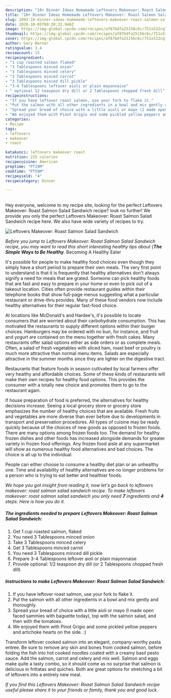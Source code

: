 ```yaml
---
description: "10+ Dinner Ideas Homemade Leftovers Makeover: Roast Salmon Salad Sandwich"
title: "10+ Dinner Ideas Homemade Leftovers Makeover: Roast Salmon Salad Sandwich"
slug: 2893-10-dinner-ideas-homemade-leftovers-makeover-roast-salmon-salad-sandwich
date: 2020-10-05T09:20:33.946Z
image: https://img-global.cpcdn.com/recipes/af87bdfa25156c6c/751x532cq70/leftovers-makeover-roast-salmon-salad-sandwich-recipe-main-photo.jpg
thumbnail: https://img-global.cpcdn.com/recipes/af87bdfa25156c6c/751x532cq70/leftovers-makeover-roast-salmon-salad-sandwich-recipe-main-photo.jpg
cover: https://img-global.cpcdn.com/recipes/af87bdfa25156c6c/751x532cq70/leftovers-makeover-roast-salmon-salad-sandwich-recipe-main-photo.jpg
author: Gary Warner
ratingvalue: 3.4
reviewcount: 15
recipeingredient:
- "1 cup roasted salmon flaked"
- "3 Tablespoons minced onion"
- "3 Tablespoons minced celery"
- "3 Tablespoons minced carrot"
- "3 Tablespoons minced dill pickle"
- "3-4 Tablespoons leftover aioli or plain mayonnaise"
- " optional 12 teaspoon dry dill or 2 Tablespoons chopped fresh dill"
recipeinstructions:
- "If you have leftover roast salmon, use your fork to flake it."
- "Put the salmon with all other ingredients in a bowl and mix gently and thoroughly."
- "Spread your bread of choice with a little aioli or mayo (I made open faced sammies with baguette today), top with the salmon salad, and then with the tomatoes."
- "We enjoyed them with Pinot Grigio and some pickled yellow peppers and artichoke hearts on the side. :)"
categories:
- Recipe
tags:
- leftovers
- makeover
- roast

katakunci: leftovers makeover roast 
nutrition: 225 calories
recipecuisine: American
preptime: "PT19M"
cooktime: "PT59M"
recipeyield: "4"
recipecategory: Dinner

---
```

<br>
Hey everyone, welcome to my recipe site, looking for the perfect Leftovers Makeover: Roast Salmon Salad Sandwich recipe? look no further! We provide you only the perfect Leftovers Makeover: Roast Salmon Salad Sandwich recipe here. We also have wide variety of recipes to try.
<br>


![Leftovers Makeover: Roast Salmon Salad Sandwich](https://img-global.cpcdn.com/recipes/af87bdfa25156c6c/751x532cq70/leftovers-makeover-roast-salmon-salad-sandwich-recipe-main-photo.jpg)

<i>Before you jump to Leftovers Makeover: Roast Salmon Salad Sandwich recipe, you may want to read this short interesting healthy tips about {<strong>The Simple Ways to Be Healthy</strong>.</i>
Becoming A Healthy Eater

It's possible for people to make healthy food choices even though they simply have a short period to prepare their own meals. The very first point to understand is that it is frequently that healthy alternatives don't always signify a need for meals that are grated. Someone can pick healthy foods that are fast and easy to prepare in your home or even to pick out of a takeout location. Cities often provide restaurant guides within their telephone books that show full-page menus suggesting what a particular restaurant or drive-thru provides. Many of these food vendors now include healthy alternatives for their regular fast-food choice.

At locations like McDonald's and Hardee's, it's possible to locate consumers that are worried about their carbohydrate consumption.  This has motivated the restaurants to supply different options within their burger choices. Hamburgers may be ordered with no bun, for instance, and fruit and yogurt are contained on the menu together with fresh cakes. Many restaurants offer salad options either as side orders or as complete meals. Often, a salad of fresh vegetables with sliced ham, roast beef or poultry is much more attractive than normal menu items.  Salads are especially attractive in the summer months since they are lighter on the digestive tract.

Restaurants that feature foods in season cultivated by local farmers offer very healthy and affordable choices. Some of these kinds of restaurants will make their own recipes for healthy food options.  This provides the consumer with a totally new choice and promotes them to go to the restaurant again.

If house preparation of food is preferred, the alternatives for healthy decisions increase. Seeing a local grocery store or grocery store emphasizes the number of healthy choices that are available. Fresh fruits and vegetables are more diverse than ever before due to developments in transport and preservation procedures.  All types of cuisine may be ready quickly because of the choices of new goods as opposed to frozen foods. There are many options among frozen foods too. The demand for healthy frozen dishes and other foods has increased alongside demands for greater variety in frozen food offerings. Any frozen food aisle at any supermarket will show as numerous healthy food alternatives and bad choices. The choice is all up to the individual.

People can either choose to consume a healthy diet plan or an unhealthy one. Time and availability of healthy alternatives are no longer problems for a person who is trying to eat better and healthier foods.


<i>We hope you got insight from reading it, now let's go back to leftovers makeover: roast salmon salad sandwich recipe. To make leftovers makeover: roast salmon salad sandwich you only need <strong>7</strong> ingredients and <strong>4</strong> steps. Here is how you do it.
</i>

##### The ingredients needed to prepare Leftovers Makeover: Roast Salmon Salad Sandwich:

1. Get 1 cup roasted salmon, flaked
1. You need 3 Tablespoons minced onion
1. Take 3 Tablespoons minced celery
1. Get 3 Tablespoons minced carrot
1. You need 3 Tablespoons minced dill pickle
1. Prepare 3-4 Tablespoons leftover aioli or plain mayonnaise
1. Provide  optional: 1/2 teaspoon dry dill (or 2 Tablespoons chopped fresh dill)


##### Instructions to make Leftovers Makeover: Roast Salmon Salad Sandwich:

1. If you have leftover roast salmon, use your fork to flake it.
1. Put the salmon with all other ingredients in a bowl and mix gently and thoroughly.
1. Spread your bread of choice with a little aioli or mayo (I made open faced sammies with baguette today), top with the salmon salad, and then with the tomatoes.
1. We enjoyed them with Pinot Grigio and some pickled yellow peppers and artichoke hearts on the side. :)


Transform leftover cooked salmon into an elegant, company-worthy pasta entree. Be sure to remove any skin and bones from cooked salmon, before folding the fish into hot cooked noodles coated with a creamy basil pesto sauce. Add the salmon, carrot and celery and mix well. Salmon and eggs make quite a tasty combo, so it should come as no surprise that salmon is delicious in frittatas and quiches. Both are great options for stretching a bit of leftovers into a entirely new meal. 

<i>If you find this Leftovers Makeover: Roast Salmon Salad Sandwich recipe useful please share it to your friends or family, thank you and good luck.</i>
